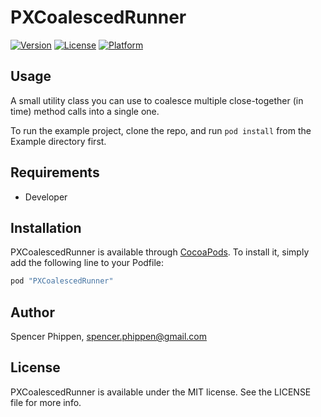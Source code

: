# PXCoalescedRunner

[![Version](https://img.shields.io/cocoapods/v/PXCoalescedRunner.svg?style=flat)](http://cocoapods.org/pods/PXCoalescedRunner)
[![License](https://img.shields.io/cocoapods/l/PXCoalescedRunner.svg?style=flat)](http://cocoapods.org/pods/PXCoalescedRunner)
[![Platform](https://img.shields.io/cocoapods/p/PXCoalescedRunner.svg?style=flat)](http://cocoapods.org/pods/PXCoalescedRunner)

## Usage

A small utility class you can use to coalesce multiple close-together (in time) method calls into a single one.

To run the example project, clone the repo, and run `pod install` from the Example directory first.

## Requirements

- Developer

## Installation

PXCoalescedRunner is available through [CocoaPods](http://cocoapods.org). To install
it, simply add the following line to your Podfile:

```ruby
pod "PXCoalescedRunner"
```

## Author

Spencer Phippen, spencer.phippen@gmail.com

## License

PXCoalescedRunner is available under the MIT license. See the LICENSE file for more info.
